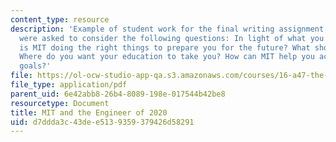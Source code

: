 ```yaml
---
content_type: resource
description: 'Example of student work for the final writing assignment of the course.  Students
  were asked to consider the following questions: In light of what you have learned,
  is MIT doing the right things to prepare you for the future? What should MIT do?
  Where do you want your education to take you? How can MIT help you achieve these
  goals?'
file: https://ol-ocw-studio-app-qa.s3.amazonaws.com/courses/16-a47-the-engineer-of-2020-fall-2009/d7ddda3c43dee5139359379426d58291_MIT16_A47F09_sw1.pdf
file_type: application/pdf
parent_uid: 6e42abb8-26b4-8089-198e-017544b42be8
resourcetype: Document
title: MIT and the Engineer of 2020
uid: d7ddda3c-43de-e513-9359-379426d58291
---
```

